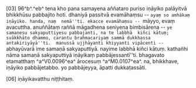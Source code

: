 [03] 96^b^.^eb^ tena kho pana samayena aññataro puriso iṇāyiko palāyitvā bhikkhūsu pabbajito  hoti. dhaniyā passitvā evamāhaṃsu -- ``ayaṃ so amhākaṃ iṇāyiko. handa, naṃ  nemā''ti. ekacce evamāhaṃsu -- ``māyyo, evaṃ avacuttha. anuññātaṃ raññā māgadhena  seniyena bimbisārena -- ``ye samaṇesu sakyaputtiyesu pabbajanti, na te labbhā  kiñci kātuṃ; svākkhāto dhammo, carantu brahmacariyaṃ sammā dukkhassa antakiriyāyā''ti.  manussā ujjhāyanti khiyyanti vipācenti -- ``abhayūvarā ime samaṇā sakyaputtiyā.  nayime labbhā kiñci kātuṃ. kathañhi nāma samaṇā sakyaputtiyā iṇāyikaṃ pabbājessantī''ti.  bhagavato etamatthaṃ ^a^V0.0096^ea^ ārocesuṃ ^a^M0.0107^ea^. na, bhikkhave, iṇāyiko pabbājetabbo.  yo pabbājeyya, āpatti dukkaṭassāti.

[06] iṇāyikavatthu niṭṭhitaṃ.